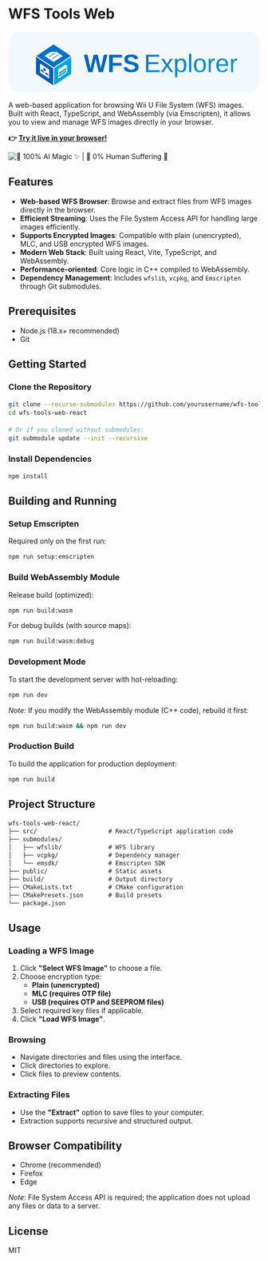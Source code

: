 # WFS Tools Web

![Logo](https://raw.githubusercontent.com/koolkdev/wfs-tools-web/main/src/assets/logo.svg)

A web-based application for browsing Wii U File System (WFS) images. Built with React, TypeScript, and WebAssembly (via Emscripten), it allows you to view and manage WFS images directly in your browser.

**👉 [Try it live in your browser!](https://koolkdev.github.io/wfs-tools-web)**

![🤖 100% AI Magic ✨ | 🙋 0% Human Suffering 🎉](https://img.shields.io/badge/🤖_100%25_AI_Magic_✨-🙋_0%25_Human_Suffering_🎉-ff69b4.svg)

## Features

- **Web-based WFS Browser**: Browse and extract files from WFS images directly in the browser.
- **Efficient Streaming**: Uses the File System Access API for handling large images efficiently.
- **Supports Encrypted Images**: Compatible with plain (unencrypted), MLC, and USB encrypted WFS images.
- **Modern Web Stack**: Built using React, Vite, TypeScript, and WebAssembly.
- **Performance-oriented**: Core logic in C++ compiled to WebAssembly.
- **Dependency Management**: Includes `wfslib`, `vcpkg`, and `Emscripten` through Git submodules.

## Prerequisites

- Node.js (18.x+ recommended)
- Git

## Getting Started

### Clone the Repository

```bash
git clone --recurse-submodules https://github.com/yourusername/wfs-tools-web-react.git
cd wfs-tools-web-react

# Or if you cloned without submodules:
git submodule update --init --recursive
```

### Install Dependencies

```bash
npm install
```

## Building and Running

### Setup Emscripten

Required only on the first run:

```bash
npm run setup:emscripten
```

### Build WebAssembly Module

Release build (optimized):

```bash
npm run build:wasm
```

For debug builds (with source maps):

```bash
npm run build:wasm:debug
```

### Development Mode

To start the development server with hot-reloading:

```bash
npm run dev
```

_Note:_ If you modify the WebAssembly module (C++ code), rebuild it first:

```bash
npm run build:wasm && npm run dev
```

### Production Build

To build the application for production deployment:

```bash
npm run build
```

## Project Structure

```
wfs-tools-web-react/
├── src/                    # React/TypeScript application code
├── submodules/
│   ├── wfslib/             # WFS library
│   ├── vcpkg/              # Dependency manager
│   └── emsdk/              # Emscripten SDK
├── public/                 # Static assets
├── build/                  # Output directory
├── CMakeLists.txt          # CMake configuration
├── CMakePresets.json       # Build presets
└── package.json
```

## Usage

### Loading a WFS Image

1. Click **"Select WFS Image"** to choose a file.
2. Choose encryption type:
   - **Plain (unencrypted)**
   - **MLC (requires OTP file)**
   - **USB (requires OTP and SEEPROM files)**
3. Select required key files if applicable.
4. Click **"Load WFS Image"**.

### Browsing

- Navigate directories and files using the interface.
- Click directories to explore.
- Click files to preview contents.

### Extracting Files

- Use the **"Extract"** option to save files to your computer.
- Extraction supports recursive and structured output.

## Browser Compatibility

- Chrome (recommended)
- Firefox
- Edge

_Note_: File System Access API is required; the application does not upload any files or data to a server.

## License

MIT
